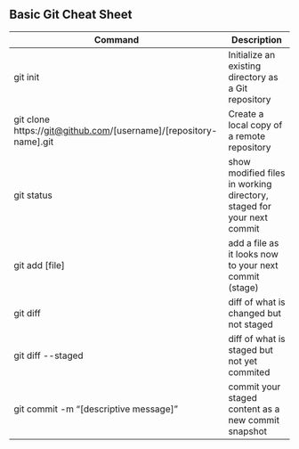 ## Basic Git Cheat Sheet

| Command | Description |
| --- | --- |
| git init | Initialize an existing directory as a Git repository |
| git clone https://git@github.com/[username]/[repository-name].git | Create a local copy of a remote repository|
| git status | show modified files in working directory, staged for your next commit |
| git add [file] | add a file as it looks now to your next commit (stage) |
| git diff | diff of what is changed but not staged |
| git diff --staged | diff of what is staged but not yet commited |
| git commit -m “[descriptive message]” | commit your staged content as a new commit snapshot |





